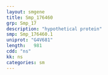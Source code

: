 ```yaml
---
layout: smgene
title: Smp_176460
grp: Smp_17
description: "hypothetical protein"
smp: Smp_176460.1
uniprot: "G4V681"
length:   981
cdd: "ns"
kk: ns
categories: sm
---
```

